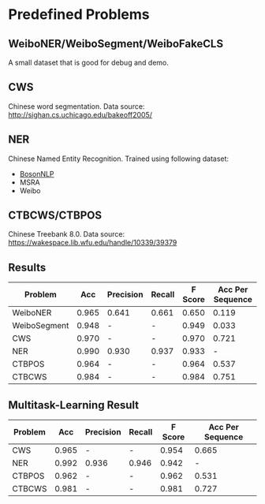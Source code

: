 # Predefined Problems

## WeiboNER/WeiboSegment/WeiboFakeCLS

A small dataset that is good for debug and demo.

## CWS

Chinese word segmentation. Data source: <http://sighan.cs.uchicago.edu/bakeoff2005/>

## NER

Chinese Named Entity Recognition. Trained using following dataset:

- [BosonNLP](https://bosonnlp.com/resources/BosonNLP_NER_6C.zip)
- MSRA
- Weibo

## CTBCWS/CTBPOS

Chinese Treebank 8.0. Data source: <https://wakespace.lib.wfu.edu/handle/10339/39379>

## Results

| Problem |  Acc |  Precision | Recall  | F Score  | Acc Per Sequence  |
|---|---|---|---|---|---|
| WeiboNER  |  0.965 | 0.641  |  0.661 |  0.650 |  0.119 |
| WeiboSegment |  0.948 |  - | -  |  0.949 | 0.033  |
| CWS  |  0.970 |  - | -  |  0.970 |  0.721 |
| NER  |  0.990 |  0.930 | 0.937  |  0.933 |  - |
| CTBPOS  |  0.964 |  - | -  |  0.964 |  0.537 |
| CTBCWS  |  0.984 |  - | -  |  0.984 |  0.751 |

## Multitask-Learning Result

| Problem |  Acc |  Precision | Recall  | F Score  | Acc Per Sequence  |
|---|---|---|---|---|---|
| CWS  |  0.965 |  - | -  |  0.954 |  0.665 |
| NER  |  0.992 |  0.936 | 0.946  |  0.942 |  - |
| CTBPOS  |  0.962 |  - | -  |  0.962 |  0.531 |
| CTBCWS  |  0.981 |  - | -  |  0.981 |  0.727 |
